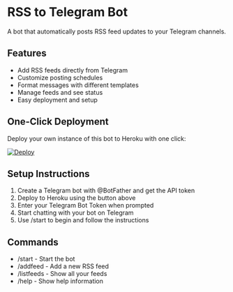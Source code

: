# RSS to Telegram Bot

A bot that automatically posts RSS feed updates to your Telegram channels.

## Features
- Add RSS feeds directly from Telegram
- Customize posting schedules
- Format messages with different templates
- Manage feeds and see status
- Easy deployment and setup

## One-Click Deployment
Deploy your own instance of this bot to Heroku with one click:

[![Deploy](https://www.herokucdn.com/deploy/button.svg)](https://heroku.com/deploy?template=https://github.com/prakashgarg91/rss-telegram-bot)

## Setup Instructions
1. Create a Telegram bot with @BotFather and get the API token
2. Deploy to Heroku using the button above
3. Enter your Telegram Bot Token when prompted
4. Start chatting with your bot on Telegram
5. Use /start to begin and follow the instructions

## Commands
- /start - Start the bot
- /addfeed - Add a new RSS feed
- /listfeeds - Show all your feeds
- /help - Show help information
